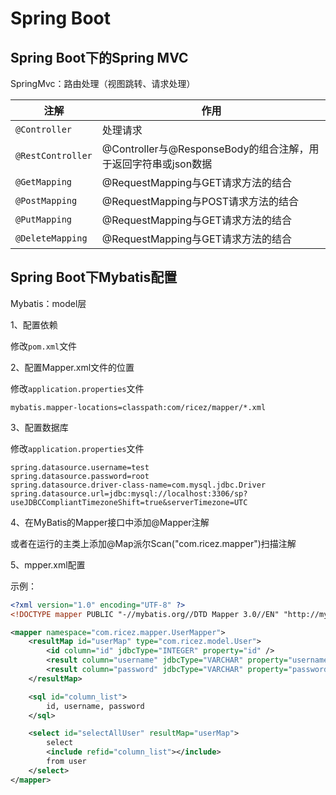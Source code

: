 # Spring Boot

## Spring Boot下的Spring MVC

SpringMvc：路由处理（视图跳转、请求处理）

| 注解            | 作用                                   |
| --------------- | -------------------------------------- |
| `@Controller`   | 处理请求                               |
| `@RestController` | @Controller与@ResponseBody的组合注解，用于返回字符串或json数据 |
| `@GetMapping`     | @RequestMapping与GET请求方法的结合 |
| `@PostMapping`  | @RequestMapping与POST请求方法的结合 |
| `@PutMapping`   | @RequestMapping与GET请求方法的结合 |
| `@DeleteMapping` | @RequestMapping与GET请求方法的结合 |

## Spring Boot下Mybatis配置

Mybatis：model层

1、配置依赖

修改`pom.xml`文件

2、配置Mapper.xml文件的位置

修改`application.properties`文件

```properties
mybatis.mapper-locations=classpath:com/ricez/mapper/*.xml
```

3、配置数据库

修改`application.properties`文件

```properties
spring.datasource.username=test
spring.datasource.password=root
spring.datasource.driver-class-name=com.mysql.jdbc.Driver
spring.datasource.url=jdbc:mysql://localhost:3306/sp?useJDBCCompliantTimezoneShift=true&serverTimezone=UTC
```

4、在MyBatis的Mapper接口中添加@Mapper注解

或者在运行的主类上添加@Map派尔Scan("com.ricez.mapper")扫描注解

5、mpper.xml配置

示例：

```xml
<?xml version="1.0" encoding="UTF-8" ?>
<!DOCTYPE mapper PUBLIC "-//mybatis.org//DTD Mapper 3.0//EN" "http://mybatis.org/dtd/mybatis-3-mapper.dtd">

<mapper namespace="com.ricez.mapper.UserMapper">
    <resultMap id="userMap" type="com.ricez.model.User">
        <id column="id" jdbcType="INTEGER" property="id" />
        <result column="username" jdbcType="VARCHAR" property="username" />
        <result column="password" jdbcType="VARCHAR" property="password" />
    </resultMap>

    <sql id="column_list">
        id, username, password
    </sql>

    <select id="selectAllUser" resultMap="userMap">
        select
        <include refid="column_list"></include>
        from user
    </select>
</mapper>
```

